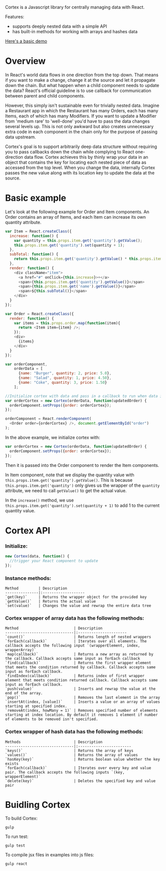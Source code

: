 Cortex is a Javascript library for centrally managing data with React.

Features:
- supports deeply nested data with a simple API
- has built-in methods for working with arrays and hashes data

[Here's a basic demo](http://mquan.github.io/cortex/examples/skyline/)

# Overview

In React's world data flows in one direction from the top down. That means if you want to make a change, change it at the source and let it propagate down the chain. But what happen when a child component needs to update the data? React's official guideline is to use callback for communication between parent and child components.

However, this simply isn't sustainable even for trivially nested data. Imagine a Restaurant app in which the Restaurant has many Orders, each has many Items, each of which has many Modifiers. If you want to update a Modifier from 'medium rare' to 'well-done' you'd have to pass the data changes several levels up. This is not only awkward but also creates unnecessary extra code in each component in the chain only for the purpose of passing data upstream.

Cortex's goal is to support arbitrarily deep data structure without requiring you to pass callbacks down the chain while complying to React one-direction data flow. Cortex achieves this by thinly wrap your data in an object that contains the key for locating each nested piece of data as accessed from the top level. When you change the data, internally Cortex passes the new value along with its location key to update the data at the source.


# Basic example

Let's look at the following example for Order and Item components. An Order contains an array of Items, and each Item can increase its own quantity attribute.

```javascript
var Item = React.createClass({
  increase: function() {
    var quantity = this.props.item.get('quantity').getValue();
    this.props.item.get('quantity').set(quantity + 1);
  },
  subTotal: function() {
    return this.props.item.get('quantity').getValue() * this.props.item.get('price').getValue();
  },
  render: function() {
    <div className="item">
      <a href="#" onClick={this.increase}>+</a>
      <span>{this.props.item.get('quantity').getValue()}</span>
      <span>{this.props.item.get('name').getValue()}</span>
      <span>${this.subTotal()}</span>
    </div>
  }
});

var Order = React.createClass({
  render: function() {
    var items = this.props.order.map(function(item){
      return <Item item={item} />;
    });
    <div>
      {items}
    </div>
  }
});

var orderComponent,
    orderData = [
      {name: "Burger", quantity: 2, price: 5.0},
      {name: "Salad", quantity: 1, price: 4.50},
      {name: "Coke", quantity: 3, price: 1.50}
    ];

//Initialize cortex with data and pass in a callback to run when data is updated.
var orderCortex = new Cortex(orderData, function(updatedOrder) {
  orderComponent.setProps({order: orderCortex});
});

orderComponent = React.renderComponent(
  <Order order={orderCortex} />, document.getElementById("order")
);
```

In the above example, we initialize cortex with:
```javascript
var orderCortex = new Cortex(orderData, function(updatedOrder) {
  orderComponent.setProps({order: orderCortex});
});
```

Then it is passed into the Order component to render the Item components.

In Item component, note that we display the quantity value with ``this.props.item.get('quantity').getValue()``. This is because ``this.props.item.get('quantity')`` only gives us the wrapper of the ``quantity`` attribute, we need to call ``getValue()`` to get the actual value.

In the `increase()` method, we use ``this.props.item.get('quantity').set(quantity + 1)`` to add 1 to the current quantity value.

# Cortex API

### Initialize:

```javascript
new Cortex(data, function() {
  //trigger your React component to update
});
```

### Instance methods:

    Method         | Description
    ---------------|:-------------------
    `get(key)`     | Returns the wrapper object for the provided key
    `getValue()`   | Returns the actual value
    `set(value)`   | Changes the value and rewrap the entire data tree

### Cortex wrapper of array data has the following methods:

    Method                         | Description
    -------------------------------|:----------------------
    `count()`                      | Returns length of nested wrappers
    `forEach(callback)`            | Iterates over all elements. The callback accepts the following input `(wrapperElement, index, wrapperArray)`
    `map(callback)`                | Returns a new array as returned by the callback. Callback accepts same input as forEach callback
    `find(callback)`               | Returns the first wrapper element that meets the condition returned by callback. Callback accepts same input as forEach callback.
    `findIndex(callback)`          | Returns index of first wrapper element that meets condition returned callback. Callback accepts same input as forEach callback.
    `push(value)`                  | Inserts and rewrap the value at the end of the array.
    `pop()`                        | Removes the last element in the array
    `insertAt(index, [value])`     | Inserts a value or an array of values starting at specified index.
    `removeAt(index, howMany = 1)` | Removes specified number of elements starting at index location. By default it removes 1 element if number of elements to be removed isn't specified.

### Cortex wrapper of hash data has the following methods:
    Methods                        | Description
    -------------------------------|:------------------------
    `keys()`                       | Returns the array of keys
    `values()`                     | Returns the array of values
    `hasKey(key)`                  | Returns boolean value whether the key exists
    `forEach(callback)`            | Iterates over every key and value pair. The callback accepts the following inputs `(key, wrapperElement)`
    `delete(key)`                  | Deletes the specified key and value pair


# Buidling Cortex
To build Cortex:
```console
gulp
```

To run test:
```console
gulp test
```

To compile jsx files in examples into js files:
```console
gulp react
```
